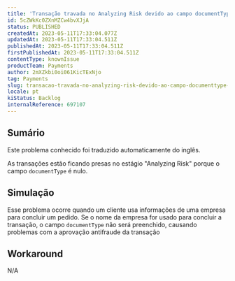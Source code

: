 ```yaml
---
title: 'Transação travada no Analyzing Risk devido ao campo documentType nulo.'
id: 5cZWkKc0ZXnMZCw4bvXJjA
status: PUBLISHED
createdAt: 2023-05-11T17:33:04.077Z
updatedAt: 2023-05-11T17:33:04.511Z
publishedAt: 2023-05-11T17:33:04.511Z
firstPublishedAt: 2023-05-11T17:33:04.511Z
contentType: knownIssue
productTeam: Payments
author: 2mXZkbi0oi061KicTExNjo
tag: Payments
slug: transacao-travada-no-analyzing-risk-devido-ao-campo-documenttype-nulo
locale: pt
kiStatus: Backlog
internalReference: 697107
---
```


## Sumário

<div class="alert alert-info">
  <p>Este problema conhecido foi traduzido automaticamente do inglês.</p>
</div>


As transações estão ficando presas no estágio "Analyzing Risk" porque o campo `documentType` é nulo.

## Simulação


Esse problema ocorre quando um cliente usa informações de uma empresa para concluir um pedido. Se o nome da empresa for usado para concluir a transação, o campo `documentType` não será preenchido, causando problemas com a aprovação antifraude da transação

## Workaround



N/A

